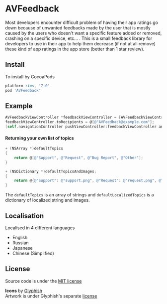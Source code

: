 AVFeedback
==========
Most developers encounter difficult problem of having their app ratings go down because of unwanted feedbacks made by the user that is mostly caused by the users who doesn't want a specific feature added or removed, crashing on a specific device, etc... . This is a small feedback library for developers to use in their app to help them decrease (if not at all remove) these kind of app ratings in the app store (better than 1 star review).

<!-- ![Screenshot](https://raw.github.com/rizumita/AVFeedback/master/AVFeedback.png) -->

Install
----------
To  install  by  CocoaPods
```Ruby
platform :ios, '7.0'
pod 'AVFeedback'
```

Example
----------
```Objective-C
AVFeedbackViewController *feedbackViewController = [AVFeedbackViewController controllerWithTopics:AVFeedbackViewController.defaultTopics localizedTopics:AVFeedbackViewController.defaultLocalizedTopics];
feedbackViewController.toRecipients = @[@"AVFeedback@example.com"];
[self.navigationController pushViewController:feedbackViewController animated:YES];
```

#### Returning your own list of topics
```Objective-C
+ (NSArray *)defaultTopics
{
    return @[@"Support", @"Request", @"Bug Report", @"Other"];
}

+ (NSDictionary *)defaultTopicsAndImages;
{
    return @{@"Support": @"support.png", @"Request": @"request.png", @"Bug Report": @"bug.png", @"Other": @"other.png"};
}
```

The `defaultTopics` is an array of strings and `defaultLocalizedTopics` is a dictionary of localized string and images.

Localisation
----------
Localised in 4 different languages
- English
- Russian
- Japanese
- Chinese (Simplified)

License
----------
Source code is under the [MIT license](https://github.com/anjerodesu/AVFeedback/blob/master/LICENSE)

__Icons__ by [Glyphish](http://glyphish.com/)  
Artwork is under Glyphish's separate [license](http://www.glyphish.com/license.txt)
